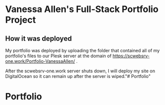 # Vanessa Allen's Full-Stack Portfolio Project

## How it was deployed
My portfolio was deployed by uploading the folder that contained all of my portfolio's files to our Plesk server at the domain of https://scwebsrv-one.work/Portfolio-VanessaAllen/ .
<br>

After the scwebsrv-one.work server shuts down, I will deploy my site on DigitalOcean so it can remain up after the server is wiped."# Portfolio" 
# Portfolio
